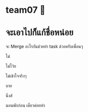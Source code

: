 # team07 💩

<h1>จะเอาไปก็แก้ชื่อหน่อย</h1>
จะ Merge อะไรกันช่วยทำ task ด้วยครับเพื่อนๆ

ไม่

ไม่โว้ย

ไม่เข้าใจจริงๆ

บาย

นิ่งส์

นอนพักก่อน เดี๋ยวค่อยทำ

